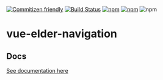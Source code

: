 [![Commitizen friendly](https://img.shields.io/badge/commitizen-friendly-brightgreen.svg)](http://commitizen.github.io/cz-cli/)
[![Build Status](https://travis-ci.org/ElderAS/vue-elder-navigation.svg?branch=master&style=flat-square)](https://travis-ci.org/ElderAS/vue-elder-navigation)
[![npm](https://img.shields.io/npm/dt/vue-elder-navigation.svg?style=flat-square)](https://www.npmjs.com/package/vue-elder-navigation)
[![npm](https://img.shields.io/npm/v/vue-elder-navigation.svg?style=flat-square)](https://www.npmjs.com/package/vue-elder-navigation)
![npm](https://img.shields.io/npm/l/vue-elder-navigation.svg?style=flat-square)

# vue-elder-navigation

## Docs

[See documentation here](https://elderas.github.io/vue-elder/components/navigation.html)
